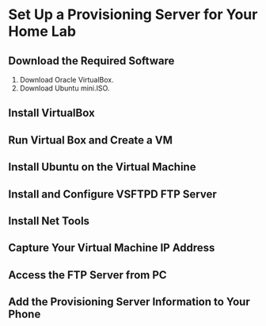 # Set Up a Provisioning Server for Your Home Lab

## Download the Required Software

1. Download Oracle VirtualBox.
2. Download Ubuntu mini.ISO.

## Install VirtualBox

## Run Virtual Box and Create a VM

## Install Ubuntu on the Virtual Machine

## Install and Configure VSFTPD FTP Server

## Install Net Tools

## Capture Your Virtual Machine IP Address

## Access the FTP Server from PC

## Add the Provisioning Server Information to Your Phone
